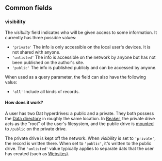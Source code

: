 ## Common fields

### <span id="visibility">visibility</span>

The <var>visibility</var> field indicates who will be given access to some information. It currently has three possible values:

 - `'private'` The info is only accessible on the local user's devices. It is not shared with anyone.
 - `'unlisted'` The info is accessible on the network by anyone but has not been published on the author's site.
 - `'public'` The info is published publicly and can be accessed by anyone.

When used as a query parameter, the field can also have the following value:

 - `'all'` Include all kinds of records.

#### How does it work?

A user has two Dat hyperdrives: a public and a private. They both possess the [Data directory](/dir/data) in roughly the same location. In [Beaker](https://beakerbrowser.com), the private drive acts as the "root" of the user's filesystem, and the public drive is [mounted](/docs/mounts) to `/public` on the private drive.

The private drive is kept off the network. When <var>visibility</var> is set to `'private'`, the record is written there. When set to `'public'`, it's written to the public drive. The `'unlisted'` value typically applies to separate dats that the user has created (such as [Websites](/api/websites)).